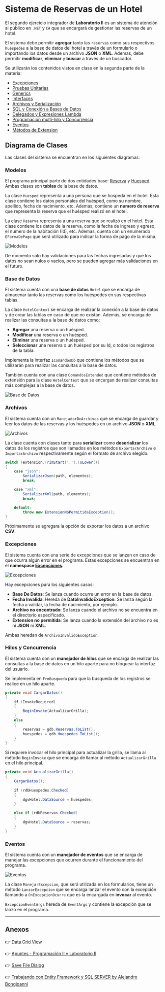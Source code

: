 # Sistema de Reservas de un Hotel

El segundo ejercicio integrador de **Laboratorio II** es un sistema de atención al público en `.NET` y `C#` que se encargará de gestionar las reservas de un hotel.

El sistema debe permitir **agregar** tanto las `reservas` como sus respectivos `huéspedes` a la base de datos del hotel a través de un formulario o importando los datos desde un archivo **JSON** o **XML**. Ademas, debe permitir **modificar**, **eliminar** y **buscar** a través de un buscador.

Se utilizarán los contenidos vistos en clase en la segunda parte de la materia:

- [Excepciones](Hotel/Entidades/Excepciones)
- [Pruebas Unitarias](Hotel/TestUnitarios/)
- [Generics](Hotel/Entidades/Archivos/ManejadorDeArchivos.cs)
- [Interfaces](Hotel/Entidades/DataBase/IComandosDb.cs)
- [Archivos y Serialización](Hotel/Entidades/Archivos/ManejadorDeArchivos.cs)
- [SQL y Conexión a Bases de Datos](Hotel/Entidades/DataBase/HotelContext.cs)
- [Delegados y Expresiones Lambda](Hotel/FrmView/MessageBoxHelper.cs)
- [Programación multi-hilo y Concurrencia](Hotel/FrmView/FrmBusqueda.cs)
- [Eventos](Hotel/Entidades/Eventos/ManejarExcepcion.cs)
- [Métodos de Extension](Hotel/Entidades/DataBase/ComandosExtended.cs)

## Diagrama de Clases

Las clases del sistema se encuentran en los siguientes diagramas: 

### Modelos

El programa principal parte de dos entidades base: [Reserva](Hotel/Entidades/Modelos/Reserva.cs) y [Huesped](Hotel/Entidades/Modelos/Huesped.cs). Ambas clases son **tablas** de la base de datos.

La clase `Huesped` representa a una persona que se hospeda en el hotel. Esta clase contiene los datos personales del huésped, como su nombre, apellido, fecha de nacimiento, etc. Además, contiene un **numero de reserva** que representa la reserva que el huésped realizó en el hotel.

La clase `Reserva` representa a una reserva que se realizó en el hotel. Esta clase contiene los datos de la reserva, como la fecha de ingreso y egreso, el numero de la habitación (Id), etc. Ademas, cuenta con un enumerado `EFormaDePago` que será utilizado para indicar la forma de pago de la misma.

![Modelos](img/CD-Modelos.png)

De momento solo hay validaciones para las fechas ingresadas y que los datos no sean nulos o vacíos, pero se pueden agregar más validaciones en el futuro.  

### Base de Datos

El sistema cuenta con una **base de datos** `Hotel` que se encarga de almacenar tanto las reservas como los huéspedes en sus respectivas tablas.

La clase `HotelContext` se encarga de realizar la conexión a la base de datos y de crear las tablas en caso de que no existan. Además, se encarga de realizar las consultas a la base de datos como:

- **Agregar** una reserva o un huésped.
- **Modificar** una reserva o un huésped.
- **Eliminar** una reserva o un huésped.
- **Seleccionar** una reserva o un huésped por su Id, o todos los registros de la tabla.

Implementa la interfaz `IComandosDb` que contiene los métodos que se utilizarán para realizar las consultas a la base de datos.

También cuenta con una clase `ComandosExtended` que contiene métodos de extensión para la clase `HotelContext` que se encargan de realizar consultas más complejas a la base de datos.

![Base de Datos](img/CD-BaseDeDatos.png)

### Archivos

El sistema cuenta con un `ManejadorDeArchivos` que se encarga de guardar y leer los datos de las reservas y los huéspedes en un archivo **JSON** o **XML**.

![Archivos](img/CD-Archivos.png)

La clase cuenta con clases tanto para **serializar** como **deserializar** los datos de los registros que son llamados en los métodos `ExportarArchivo` e `ImportarArchivo` respectivamente según el formato de archivo elegido.

```c#
switch (extension.TrimStart('.').ToLower())
{
    case "json":
        SerializarJson(path, elementos);
        break;

    case "xml":
        SerializarXml(path, elementos);
        break;

    default:
        throw new ExtensionNoPermitidaException();
}
```

Próximamente se agregara la opción de exportar los datos a un archivo **CSV**. 

### Excepciones

El sistema cuenta con una serie de excepciones que se lanzan en caso de que ocurra algún error en el programa. Estas excepciones se encuentran en el **namespace [Excepciones](Hotel/Entidades/Excepciones)**.

![Excepciones](img/CD-Excepciones.png)

Hay excepciones para los siguientes casos:

- **Base De Datos**: Se lanza cuando ocurre un error en la base de datos.
- **Fecha Invalida**: Hereda de **DatoInvalidoException**. Se lanza según la fecha a validar, la fecha de nacimiento, por ejemplo. 
- **Archivo no encontrado**: Se lanza cuando el archivo no se encuentra en el directorio especificado.
- **Extension no permitida**: Se lanza cuando la extensión del archivo no es ni **JSON** ni **XML**.

Ambas heredan de `ArchivoInvalidoException`.

### Hilos y Concurrencia

El sistema cuenta con un **manejador de hilos** que se encarga de realizar las consultas a la base de datos en un hilo aparte para no bloquear la interfaz del usuario.

Se implementa en `FrmBusqueda` para que la búsqueda de los registros se realice en un hilo aparte.

```c#
private void CargarDatos()
{
    if (InvokeRequired)
    {
        BeginInvoke(ActualizarGrilla);
    }
    else
    {
        reservas = gdb.Reservas.ToList();
        huespedes = gdb.Huespedes.ToList();
    }
}
```

Si requiere invocar el hilo principal para actualizar la grilla, se llama al método `BeginInvoke` que se encarga de llamar al método `ActualizarGrilla` en el hilo principal.

```c#
private void ActualizarGrilla()
{
    CargarDatos();
    
    if (rdbHuespedes.Checked)
    {
        dgvHotel.DataSource = huespedes;
    }

    else if (rdbReservas.Checked)
    {
        dgvHotel.DataSource = reservas;
    }
}
```

### Eventos

El sistema cuenta con un **manejador de eventos** que se encarga de manejar las excepciones que ocurren durante el funcionamiento del programa.

![Eventos](img/CD-Eventos.png)

La clase `ManejarExcepcion`, que será utilizada en los formularios, tiene un método `LanzarExcepcion` que se encarga lanzar el evento con la excepción llamando a `OnExcepcionOcurre` que es la encargada en **invocar** al evento.

`ExcepcionEventArgs` hereda de `EventArgs` y contiene la excepción que se lanzó en el programa.

---

## Anexos

👉 [Data Grid View](https://learn.microsoft.com/es-es/dotnet/api/system.windows.forms.datagridview?view=windowsdesktop-7.0)

👉 [Apuntes - Programación II y Laboratorio II](https://codeutnfra.github.io/programacion_2_laboratorio_2_apuntes/docs/clases/programa/)

👉 [Save File Dialog](https://learn.microsoft.com/es-es/dotnet/api/system.windows.forms.savefiledialog?view=windowsdesktop-7.0)

👉 [Trabajando con Entity Framework y SQL SERVER by Alejandro Bongioanni](https://www.youtube.com/watch?v=Exz5L0CqFp0)